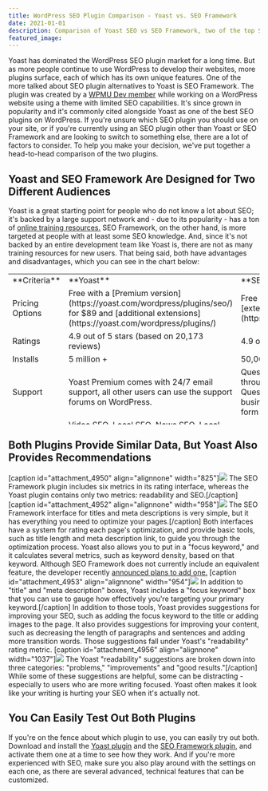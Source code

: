 ```yaml
---
title: WordPress SEO Plugin Comparison - Yoast vs. SEO Framework
date: 2021-01-01
description: Comparison of Yoast SEO vs SEO Framework, two of the top SEO plugins for Wordpress.
featured_image:
---
```

Yoast has dominated the WordPress SEO plugin market for a long time. But as more people continue to use WordPress to develop their websites, more plugins surface, each of which has its own unique features. One of the more talked about SEO plugin alternatives to Yoast is SEO Framework. The plugin was created by a [WPMU Dev member](https://premium.wpmudev.org/forums/topic/new-unofficial-plugin-auto-description) while working on a WordPress website using a theme with limited SEO capabilities. It's since grown in popularity and it's commonly cited alongside Yoast as one of the best SEO plugins on WordPress. If you're unsure which SEO plugin you should use on your site, or if you're currently using an SEO plugin other than Yoast or SEO Framework and are looking to switch to something else, there are a lot of factors to consider. To help you make your decision, we've put together a head-to-head comparison of the two plugins.

## Yoast and SEO Framework Are Designed for Two Different Audiences

Yoast is a great starting point for people who do not know a lot about SEO; it's backed by a large support network and - due to its popularity - has a ton of [online training resources.](https://yoast.com/beginners-guide-yoast-seo/) SEO Framework, on the other hand, is more targeted at people with at least some SEO knowledge. And, since it's not backed by an entire development team like Yoast is, there are not as many training resources for new users. That being said, both have advantages and disadvantages, which you can see in the chart below:

<table style="height: 302px;" width="825">

<tbody>

<tr>

<td style="width: 266px;">**Criteria**</td>

<td style="width: 268px;">**Yoast**</td>

<td style="width: 269px;">**SEO Framework**</td>

</tr>

<tr>

<td style="width: 266px;">Pricing Options</td>

<td style="width: 268px;">Free with a [Premium version](https://yoast.com/wordpress/plugins/seo/) for $89 and [additional extensions](https://yoast.com/wordpress/plugins/)</td>

<td style="width: 269px;">Free with the option to purchase [extensions](https://theseoframework.com/extensions/)</td>

</tr>

<tr>

<td style="width: 266px;">Ratings</td>

<td style="width: 268px;">4.9 out of 5 stars (based on 20,173 reviews)</td>

<td style="width: 269px;">4.9 out of 5 stars (based on 156 reviews)</td>

</tr>

<tr>

<td style="width: 266px;">Installs</td>

<td style="width: 268px;">5 million +</td>

<td style="width: 269px;">50,000 +</td>

</tr>

<tr>

<td style="width: 266px;">Support</td>

<td style="width: 268px;">Yoast Premium comes with 24/7 email support, all other users can use the support forums on WordPress.</td>

<td style="width: 269px;">Questions about the plugin are answered through the support forums on WordPress. Questions related to legal, billing, privacy or business are answered through a support form on the SE Framework website.</td>

</tr>

<tr>

<td style="width: 266px;">Extensions</td>

<td style="width: 268px;">Video SEO, Local SEO, News SEO, Local SEO for WooCommerce, Yoast Woocomerce SEO</td>

<td style="width: 269px;">Local SEO, Focus, AMP, Articles, Monitor, Incognito, Honeypot, Origin, Title Fix</td>

</tr>

<tr>

<td style="width: 266px;"></td>

<td style="width: 268px;"></td>

<td style="width: 269px;"></td>

</tr>

<tr>

<td style="width: 266px;">Social Sharing</td>

<td style="width: 268px;">Yes</td>

<td style="width: 269px;">Yes</td>

</tr>

<tr>

<td style="width: 266px;">One Thing People Like</td>

<td style="width: 268px;">Lots of online training resources</td>

<td style="width: 269px;">Intuitive interface</td>

</tr>

<tr>

<td style="width: 266px;">One Thing People Don’t Like</td>

<td style="width: 268px;">Overbearing content suggestions</td>

<td style="width: 269px;">Difficult for users with no SEO knowledge</td>

</tr>

</tbody>

</table>

## Both Plugins Provide Similar Data, But Yoast Also Provides Recommendations

[caption id="attachment_4950" align="alignnone" width="825"]![](https://www.gaintap.com/wp-content/uploads/2018/05/SEO-Framework-compared-with-Yoast-rating-interface.jpg) The SEO Framework plugin includes six metrics in its rating interface, whereas the Yoast plugin contains only two metrics: readability and SEO.[/caption] [caption id="attachment_4952" align="alignnone" width="958"]![](https://www.gaintap.com/wp-content/uploads/2018/05/SEO-Framework-title-and-meta-description-interface.png) The SEO Framework interface for titles and meta descriptions is very simple, but it has everything you need to optimize your pages.[/caption] Both interfaces have a system for rating each page's optimization, and provide basic tools, such as title length and meta description link, to guide you through the optimization process. Yoast also allows you to put in a "focus keyword," and it calculates several metrics, such as keyword density, based on that keyword. Although SEO Framework does not currently include an equivalent feature, the developer recently [announced plans to add one.](https://theseoframework.com/about/focus-keywords/) [caption id="attachment_4953" align="alignnone" width="954"]![](https://www.gaintap.com/wp-content/uploads/2018/05/Yoast-title-and-meta-description-interface.png) In addition to "title" and "meta description" boxes, Yoast includes a "focus keyword" box that you can use to gauge how effectively you're targeting your primary keyword.[/caption] In addition to those tools, Yoast provides suggestions for improving your SEO, such as adding the focus keyword to the title or adding images to the page. It also provides suggestions for improving your content, such as decreasing the length of paragraphs and sentences and adding more transition words. Those suggestions fall under Yoast's "readability" rating metric. [caption id="attachment_4956" align="alignnone" width="1037"]![](https://www.gaintap.com/wp-content/uploads/2018/05/Yoast-example-content-suggestions.png) The Yoast "readability" suggestions are broken down into three categories: "problems," "improvements" and "good results."[/caption] While some of these suggestions are helpful, some can be distracting - especially to users who are more writing focused. Yoast often makes it look like your writing is hurting your SEO when it's actually not.

## You Can Easily Test Out Both Plugins

If you're on the fence about which plugin to use, you can easily try out both. Download and install the [Yoast plugin](https://wordpress.org/plugins/wordpress-seo/) and the [SEO Framework plugin,](https://wordpress.org/plugins/autodescription/) and activate them one at a time to see how they work. And if you're more experienced with SEO, make sure you also play around with the settings on each one, as there are several advanced, technical features that can be customized.